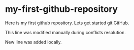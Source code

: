 # my-first-github-repository
Here is my first github repository. Lets get started git GitHub.

This line was modified manually during conflicts resolution.

New line was added locally.
